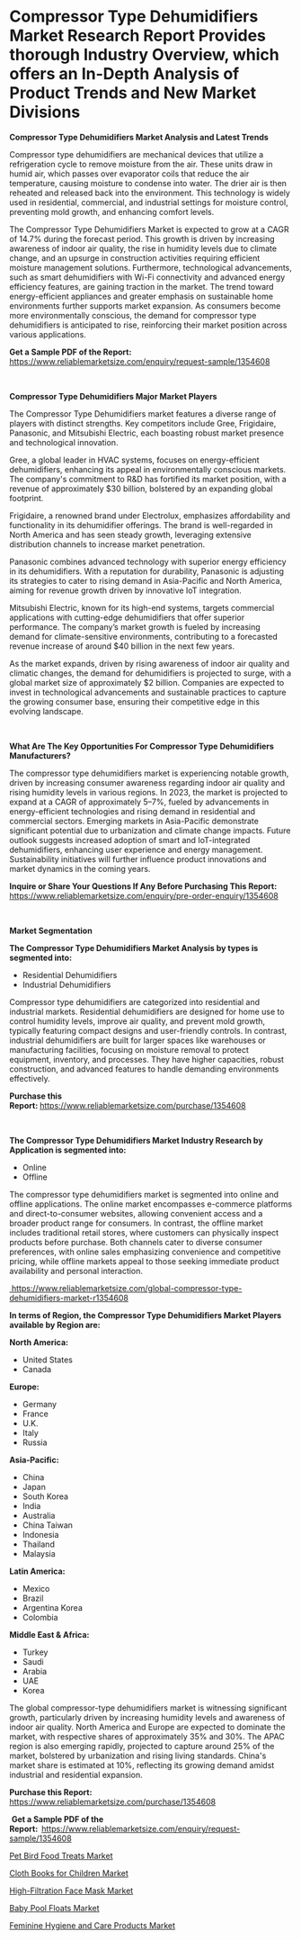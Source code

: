 <p><h1>Compressor Type Dehumidifiers Market Research Report Provides thorough Industry Overview, which offers an In-Depth Analysis of Product Trends and New Market Divisions</h1></p><p><strong>Compressor Type Dehumidifiers Market Analysis and Latest Trends</strong></p>
<p><p>Compressor type dehumidifiers are mechanical devices that utilize a refrigeration cycle to remove moisture from the air. These units draw in humid air, which passes over evaporator coils that reduce the air temperature, causing moisture to condense into water. The drier air is then reheated and released back into the environment. This technology is widely used in residential, commercial, and industrial settings for moisture control, preventing mold growth, and enhancing comfort levels.</p><p>The Compressor Type Dehumidifiers Market is expected to grow at a CAGR of 14.7% during the forecast period. This growth is driven by increasing awareness of indoor air quality, the rise in humidity levels due to climate change, and an upsurge in construction activities requiring efficient moisture management solutions. Furthermore, technological advancements, such as smart dehumidifiers with Wi-Fi connectivity and advanced energy efficiency features, are gaining traction in the market. The trend toward energy-efficient appliances and greater emphasis on sustainable home environments further supports market expansion. As consumers become more environmentally conscious, the demand for compressor type dehumidifiers is anticipated to rise, reinforcing their market position across various applications.</p></p>
<p><strong>Get a Sample PDF of the Report:&nbsp;</strong> <a href="https://www.reliablemarketsize.com/enquiry/request-sample/1354608?utm_campaign=1133&utm_medium=2&utm_source=Github&utm_content=ia&utm_term=05032025&utm_id=compressor-type-dehumidifiers">https://www.reliablemarketsize.com/enquiry/request-sample/1354608</a></p>
<p>&nbsp;</p>
<p><strong>Compressor Type Dehumidifiers Major Market Players</strong></p>
<p><p>The Compressor Type Dehumidifiers market features a diverse range of players with distinct strengths. Key competitors include Gree, Frigidaire, Panasonic, and Mitsubishi Electric, each boasting robust market presence and technological innovation.</p><p>Gree, a global leader in HVAC systems, focuses on energy-efficient dehumidifiers, enhancing its appeal in environmentally conscious markets. The company's commitment to R&D has fortified its market position, with a revenue of approximately $30 billion, bolstered by an expanding global footprint.</p><p>Frigidaire, a renowned brand under Electrolux, emphasizes affordability and functionality in its dehumidifier offerings. The brand is well-regarded in North America and has seen steady growth, leveraging extensive distribution channels to increase market penetration.</p><p>Panasonic combines advanced technology with superior energy efficiency in its dehumidifiers. With a reputation for durability, Panasonic is adjusting its strategies to cater to rising demand in Asia-Pacific and North America, aiming for revenue growth driven by innovative IoT integration.</p><p>Mitsubishi Electric, known for its high-end systems, targets commercial applications with cutting-edge dehumidifiers that offer superior performance. The company’s market growth is fueled by increasing demand for climate-sensitive environments, contributing to a forecasted revenue increase of around $40 billion in the next few years.</p><p>As the market expands, driven by rising awareness of indoor air quality and climatic changes, the demand for dehumidifiers is projected to surge, with a global market size of approximately $2 billion. Companies are expected to invest in technological advancements and sustainable practices to capture the growing consumer base, ensuring their competitive edge in this evolving landscape.</p></p>
<p>&nbsp;</p>
<p><strong>What Are The Key Opportunities For Compressor Type Dehumidifiers Manufacturers?</strong></p>
<p><p>The compressor type dehumidifiers market is experiencing notable growth, driven by increasing consumer awareness regarding indoor air quality and rising humidity levels in various regions. In 2023, the market is projected to expand at a CAGR of approximately 5–7%, fueled by advancements in energy-efficient technologies and rising demand in residential and commercial sectors. Emerging markets in Asia-Pacific demonstrate significant potential due to urbanization and climate change impacts. Future outlook suggests increased adoption of smart and IoT-integrated dehumidifiers, enhancing user experience and energy management. Sustainability initiatives will further influence product innovations and market dynamics in the coming years.</p></p>
<p><strong>Inquire or Share Your Questions If Any Before Purchasing This Report:</strong> <a href="https://www.reliablemarketsize.com/enquiry/pre-order-enquiry/1354608?utm_campaign=1133&utm_medium=2&utm_source=Github&utm_content=ia&utm_term=05032025&utm_id=compressor-type-dehumidifiers">https://www.reliablemarketsize.com/enquiry/pre-order-enquiry/1354608</a></p>
<p>&nbsp;</p>
<p><strong>Market Segmentation</strong></p>
<p><strong>The Compressor Type Dehumidifiers Market Analysis by types is segmented into:</strong></p>
<p><ul><li>Residential Dehumidifiers</li><li>Industrial Dehumidifiers</li></ul></p>
<p><p>Compressor type dehumidifiers are categorized into residential and industrial markets. Residential dehumidifiers are designed for home use to control humidity levels, improve air quality, and prevent mold growth, typically featuring compact designs and user-friendly controls. In contrast, industrial dehumidifiers are built for larger spaces like warehouses or manufacturing facilities, focusing on moisture removal to protect equipment, inventory, and processes. They have higher capacities, robust construction, and advanced features to handle demanding environments effectively.</p></p>
<p><strong>Purchase this Report:&nbsp;</strong><a href="https://www.reliablemarketsize.com/purchase/1354608?utm_campaign=1133&utm_medium=2&utm_source=Github&utm_content=ia&utm_term=05032025&utm_id=compressor-type-dehumidifiers">https://www.reliablemarketsize.com/purchase/1354608</a></p>
<p>&nbsp;</p>
<p><strong>The Compressor Type Dehumidifiers Market Industry Research by Application is segmented into:</strong></p>
<p><ul><li>Online</li><li>Offline</li></ul></p>
<p><p>The compressor type dehumidifiers market is segmented into online and offline applications. The online market encompasses e-commerce platforms and direct-to-consumer websites, allowing convenient access and a broader product range for consumers. In contrast, the offline market includes traditional retail stores, where customers can physically inspect products before purchase. Both channels cater to diverse consumer preferences, with online sales emphasizing convenience and competitive pricing, while offline markets appeal to those seeking immediate product availability and personal interaction.</p></p>
<p><a href="https://www.reliablemarketsize.com/global-compressor-type-dehumidifiers-market-r1354608?utm_campaign=1133&utm_medium=2&utm_source=Github&utm_content=ia&utm_term=05032025&utm_id=compressor-type-dehumidifiers">&nbsp;https://www.reliablemarketsize.com/global-compressor-type-dehumidifiers-market-r1354608</a></p>
<p><strong>In terms of Region, the Compressor Type Dehumidifiers Market Players available by Region are:</strong></p>
<p>
    <p> <strong> North America: </strong>
        <ul>
            <li>United States</li>
            <li>Canada</li>
        </ul>
        </p> 
    <p> <strong> Europe: </strong>
        <ul>
            <li>Germany</li>
            <li>France</li>
            <li>U.K.</li>
            <li>Italy</li>
            <li>Russia</li>
        </ul>
        </p> 
    <p> <strong> Asia-Pacific: </strong>
        <ul>
            <li>China</li>
            <li>Japan</li>
            <li>South Korea</li>
            <li>India</li>
            <li>Australia</li>
            <li>China Taiwan</li>
            <li>Indonesia</li>
            <li>Thailand</li>
            <li>Malaysia</li>
        </ul>
        </p> 
    <p> <strong> Latin America: </strong>
        <ul>
            <li>Mexico</li>
            <li>Brazil</li>
            <li>Argentina Korea</li>
            <li>Colombia</li>
        </ul>
        </p> 
    <p> <strong> Middle East & Africa: </strong>
        <ul>
            <li>Turkey</li>
            <li>Saudi</li>
            <li>Arabia</li>
            <li>UAE</li>
            <li>Korea</li>
        </ul>
    </p>
    </p>
<p><p>The global compressor-type dehumidifiers market is witnessing significant growth, particularly driven by increasing humidity levels and awareness of indoor air quality. North America and Europe are expected to dominate the market, with respective shares of approximately 35% and 30%. The APAC region is also emerging rapidly, projected to capture around 25% of the market, bolstered by urbanization and rising living standards. China's market share is estimated at 10%, reflecting its growing demand amidst industrial and residential expansion.</p></p>
<p><strong>Purchase this Report: </strong><a href="https://www.reliablemarketsize.com/purchase/1354608?utm_campaign=1133&utm_medium=2&utm_source=Github&utm_content=ia&utm_term=05032025&utm_id=compressor-type-dehumidifiers">https://www.reliablemarketsize.com/purchase/1354608</a></p>
<p>&nbsp;<strong>Get a Sample PDF of the Report:&nbsp;&nbsp;</strong><a href="https://www.reliablemarketsize.com/enquiry/request-sample/1354608?utm_campaign=1133&utm_medium=2&utm_source=Github&utm_content=ia&utm_term=05032025&utm_id=compressor-type-dehumidifiers">https://www.reliablemarketsize.com/enquiry/request-sample/1354608</a></p>
<p><strong></strong></p>
<p><p><a href="https://github.com/larotnanonhx/Market-Research-Report-List-1/blob/main/pet-bird-food-treats-market.md?utm_campaign=1133&utm_medium=2&utm_source=Github&utm_content=ia&utm_term=05032025&utm_id=compressor-type-dehumidifiers">Pet Bird Food Treats Market</a></p><p><a href="https://github.com/borsiflorsfa/Market-Research-Report-List-1/blob/main/cloth-books-for-children-market.md?utm_campaign=1133&utm_medium=2&utm_source=Github&utm_content=ia&utm_term=05032025&utm_id=compressor-type-dehumidifiers">Cloth Books for Children Market</a></p><p><a href="https://github.com/romeoacuffap/Market-Research-Report-List-1/blob/main/high-filtration-face-mask-market.md?utm_campaign=1133&utm_medium=2&utm_source=Github&utm_content=ia&utm_term=05032025&utm_id=compressor-type-dehumidifiers">High-Filtration Face Mask Market</a></p><p><a href="https://github.com/linnuripat/Market-Research-Report-List-1/blob/main/baby-pool-floats-market.md?utm_campaign=1133&utm_medium=2&utm_source=Github&utm_content=ia&utm_term=05032025&utm_id=compressor-type-dehumidifiers">Baby Pool Floats Market</a></p><p><a href="https://github.com/kelttnandan9/Market-Research-Report-List-1/blob/main/feminine-hygiene-and-care-products-market.md?utm_campaign=1133&utm_medium=2&utm_source=Github&utm_content=ia&utm_term=05032025&utm_id=compressor-type-dehumidifiers">Feminine Hygiene and Care Products Market</a></p></p>